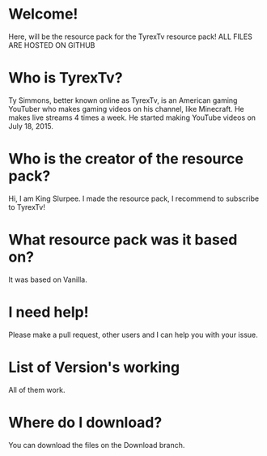 # Welcome!
Here, will be the resource pack for the TyrexTv resource pack!
ALL FILES ARE HOSTED ON GITHUB

# Who is TyrexTv?
Ty Simmons, better known online as TyrexTv, is an American gaming YouTuber who makes gaming videos on his channel, like Minecraft. He makes live streams 4 times a week. He started making YouTube videos on July 18, 2015.
 # Who is the creator of the resource pack?
 Hi, I am King Slurpee. I made the resource pack, I recommend to subscribe to TyrexTv!
 # What resource pack was it based on?
 It was based on Vanilla. 
 # I need help!
 Please make a pull request, other users and I can help you with your issue.
 # List of Version's working
 All of them work. 
 # Where do I download? 
 You can download the files on the Download branch.
